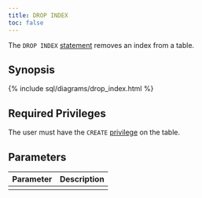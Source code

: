 ```yaml
---
title: DROP INDEX
toc: false
---
```


The `DROP INDEX` [statement](sql-statements.html) removes an index from a table.

<div id="toc"></div>

## Synopsis

{% include sql/diagrams/drop_index.html %}

## Required Privileges

The user must have the `CREATE` [privilege](privileges.html) on the table. 

## Parameters

| Parameter | Description |
|-----------|-------------|
|  |  |


